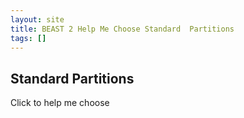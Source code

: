 ```yaml
---
layout: site
title: BEAST 2 Help Me Choose Standard  Partitions
tags: []
---
```


## Standard  Partitions

Click to help me choose
